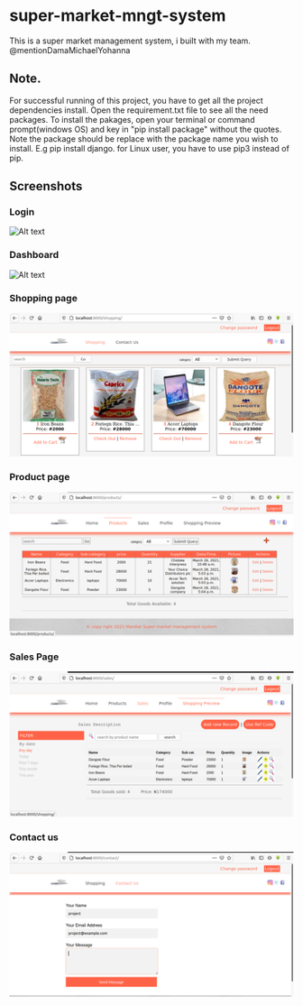# super-market-mngt-system
This is a super market management system, i built with my team. @mentionDamaMichaelYohanna

## Note.
For successful running of this project, you have to get all the project dependencies install. Open the requirement.txt file to see all the need packages.
To install the pakages, open your terminal or command prompt(windows OS) and key in "pip install package" without the quotes. Note the package should be replace with the package name you wish to install. E.g pip install django. for Linux user, you have to use pip3 instead of pip.

## Screenshots

### Login
![Alt text](https://github.com/willy001-dama/super-market-mngt-system/blob/main/screenshots/login.png?raw=true "Optional Title")


### Dashboard
![Alt text](https://github.com/willy001-dama/super-market-mngt-system/blob/main/screenshots/admin%20dashboard.png?raw=true "Optional Title")

### Shopping page
![Alt text](/screenshots/shopping%20page.png?raw=true "Optional Title")


### Product page
![Alt text](/screenshots/product%20page.png?raw=true "Optional Title")


### Sales Page
![Alt text](/screenshots/sales%20page.png?raw=true "Optional Title")


### Contact us
![Alt text](/screenshots/contact%20us.png?raw=true "Optional Title")


